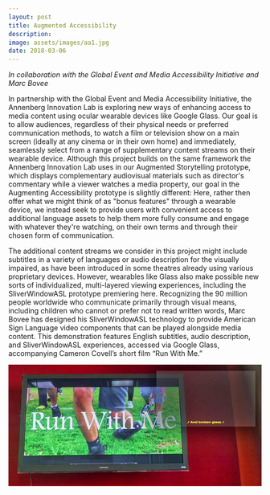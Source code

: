 ```yaml
---
layout: post
title: Augmented Accessibility
description:
image: assets/images/aa1.jpg
date: 2018-03-06
---
```


*In collaboration with the Global Event and Media Accessibility Initiative and Marc Bovee*

In partnership with the Global Event and Media Accessibility Initiative, the Annenberg Innovation Lab is exploring new ways of enhancing access to media content using ocular wearable devices like Google Glass. Our goal is to allow audiences, regardless of their physical needs or preferred communication methods, to watch a film or television show on a main screen (ideally at any cinema or in their own home) and immediately, seamlessly select from a range of supplementary content streams on their wearable device. Although this project builds on the same framework the Annenberg Innovation Lab uses in our Augmented Storytelling prototype, which displays complementary audiovisual materials such as director's commentary while a viewer watches a media property, our goal in the Augmenting Accessibility prototype is slightly different: Here, rather then offer what we might think of as "bonus features" through a wearable device, we instead seek to provide users with convenient access to additional language assets to help them more fully consume and engage with whatever they're watching, on their own terms and through their chosen form of communication.

The additional content streams we consider in this project might include subtitles in a variety of languages or audio description for the visually impaired, as have been introduced in some theatres already using various proprietary devices. However, wearables like Glass also make possible new sorts of individualized, multi-layered viewing experiences, including the SliverWindowASL prototype premiering here. Recognizing the 90 million people worldwide who communicate primarily through visual means, including children who cannot or prefer not to read written words, Marc Bovee has designed his SliverWindowASL technology to provide American Sign Language video components that can be played alongside media content. This demonstration features English subtitles, audio description, and SliverWindowASL experiences, accessed via Google Glass, accompanying Cameron Covell’s short film “Run With Me.”

![](../assets/images/aa2.jpg)
